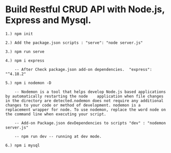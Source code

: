 # Build Restful CRUD API with Node.js, Express and Mysql.

    1.) npm init
    
    2.) Add the package.json scripts : "serve": "node server.js"

    3.) npm run serve

    4.) npm i express

        -- After Check package.json add-on dependencies.  "express": "^4.18.2"
    
    5.) npm i nodemon -D 
    
        -- Nodemon is a tool that helps develop Node.js based applications by automatically restarting the node    application when file changes in the directory are detected.nodemon does not require any additional changes to your code or method of development. nodemon is a replacement wrapper for node. To use nodemon, replace the word node on the command line when executing your script.

        -- Add-on Package.json devDependencies to scripts "dev" : "nodemon server.js"

        -- npm run dev -- running at dev mode.
    
    6.) npm i mysql

    